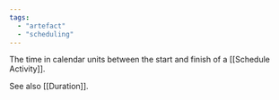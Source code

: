 ```yaml
---
tags:
  - "artefact"
  - "scheduling"
---
```

The time in calendar units between the start and finish of a [[Schedule Activity]].

See also [[Duration]].